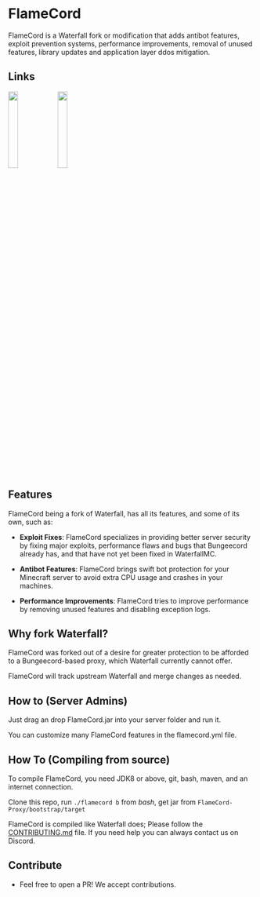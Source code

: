 # FlameCord

FlameCord is a Waterfall fork or modification that adds antibot features, exploit prevention systems, performance improvements, removal of unused features, library updates and application layer ddos mitigation.

## Links

<a href="https://builtbybit.com/resources/13492/"><img src="https://archive.org/download/download-button-png/download-button-png.png" width=20% height=20%><img/><a/><a href="https://discord.gg/gF36AT3"><img src="https://i.imgur.com/NyGBnuJ.png" width=20% height=20%><img/><a/>

## Features

FlameCord being a fork of Waterfall, has all its features, and some of its own, such as:

* **Exploit Fixes**: FlameCord specializes in providing better server security by fixing major exploits, performance flaws and bugs that Bungeecord already has, and that have not yet been fixed in WaterfallMC.
  
* **Antibot Features**: FlameCord brings swift bot protection for your Minecraft server to avoid extra CPU usage and crashes in your machines.

* **Performance Improvements**: FlameCord tries to improve performance by removing unused features and disabling exception logs.

## Why fork Waterfall?

FlameCord was forked out of a desire for greater protection to be afforded to a Bungeecord-based proxy, which Waterfall currently cannot offer.

FlameCord will track upstream Waterfall and merge changes as needed.

## How to (Server Admins)

Just drag an drop FlameCord.jar into your server folder and run it.

You can customize many FlameCord features in the flamecord.yml file.

## How To (Compiling from source)

To compile FlameCord, you need JDK8 or above, git, bash, maven, and an internet connection.

Clone this repo, run `./flamecord b` from *bash*, get jar from `FlameCord-Proxy/bootstrap/target`

FlameCord is compiled like Waterfall does; Please follow the [CONTRIBUTING.md](https://github.com/2lstudios-mc/FlameCord/blob/master/CONTRIBUTING.md) file. If you need help you can always contact us on Discord.

## Contribute

* Feel free to open a PR! We accept contributions.

